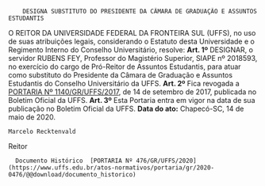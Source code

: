         DESIGNA SUBSTITUTO DO PRESIDENTE DA CÂMARA DE GRADUAÇÃO E ASSUNTOS ESTUDANTIS  

 O REITOR DA UNIVERSIDADE FEDERAL DA FRONTEIRA SUL (UFFS), no uso de suas atribuições legais, considerando o Estatuto desta Universidade e o Regimento Interno do Conselho Universitário, resolve:   **Art. 1º**  DESIGNAR, o servidor RUBENS FEY, Professor do Magistério Superior, SIAPE nº 2018593, no exercício do cargo de Pró-Reitor de Assuntos Estudantis, para atuar como substituto do Presidente da Câmara de Graduação e Assuntos Estudantis do Conselho Universitário da UFFS.   **Art. 2º**  Fica revogada a [PORTARIA Nº 1140/GR/UFFS/2017](https://www.uffs.edu.br/atos-normativos/portaria/gr/2017-1140), de 14 de setembro de 2017, publicada no Boletim Oficial da UFFS.   **Art. 3º**  Esta Portaria entra em vigor na data de sua publicação no Boletim Oficial da UFFS.        **Data do ato:** Chapecó-SC, 14 de maio de 2020.   
 

    Marcelo Recktenvald   
 Reitor 

      Documento Histórico  [PORTARIA Nº 476/GR/UFFS/2020](https://www.uffs.edu.br/atos-normativos/portaria/gr/2020-0476/@@download/documento_historico)     
      